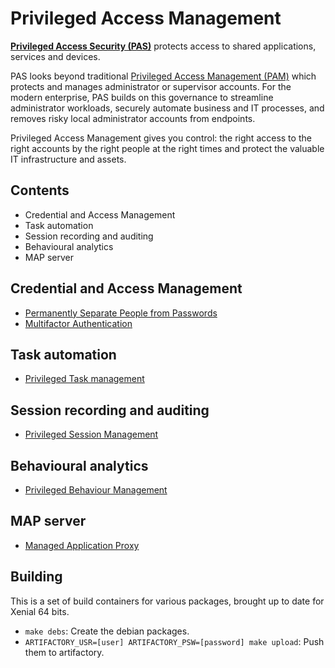# Privileged Access Management

**[Privileged Access Security (PAS)](https://www.osirium.com/products/privileged-access-security)**  protects access to shared applications, services and devices.

PAS looks beyond traditional [Privileged Access Management (PAM)](https://www.osirium.com/products/privileged-access-management) which protects and manages administrator or supervisor accounts. For the modern enterprise, PAS builds on this governance to streamline administrator workloads, securely automate business and IT processes, and removes risky local administrator accounts from endpoints.

Privileged Access Management gives you control: the right access to the right accounts by the right people at the right times and protect the valuable IT infrastructure and assets.

## Contents

- Credential and Access Management
- Task automation
- Session recording and auditing
- Behavioural analytics
- MAP server

## Credential and Access Management

- [Permanently Separate People from Passwords](https://www.osirium.com/products/pam-detail/pam-credential-management)
- [Multifactor Authentication](https://www.osirium.com/products/pam-detail/pam-credential-management)

## Task automation

- [Privileged Task management](https://www.osirium.com/products/pam-detail/pam-task-management)

## Session recording and auditing

- [Privileged Session Management](https://www.osirium.com/products/pam-detail/pam-session-management)

## Behavioural analytics

- [Privileged Behaviour Management](https://www.osirium.com/products/pam-detail/pam-behaviour-management)

## MAP server

- [Managed Application Proxy](https://www.osirium.com/products/pam-detail/pam-map-server)

## Building

This is a set of build containers for various packages, brought up to date for Xenial 64 bits.

- `make debs`: Create the debian packages.
- `ARTIFACTORY_USR=[user] ARTIFACTORY_PSW=[password] make upload`: Push them to artifactory.
